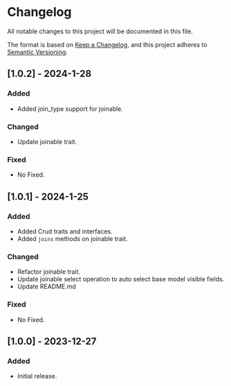 # Changelog

All notable changes to this project will be documented in this file.

The format is based on [Keep a Changelog](https://keepachangelog.com/en/1.0.0/),
and this project adheres to [Semantic Versioning](https://semver.org/spec/v2.0.0.html).

## [1.0.2] - 2024-1-28

### Added

- Added join_type support for joinable.

### Changed

- Update joinable trait.

### Fixed

- No Fixed.

## [1.0.1] - 2024-1-25

### Added

- Added Crud traits and interfaces.
- Added `joins` methods on joinable trait.

### Changed

- Refactor joinable trait.
- Update joinable select operation to auto select base model visible fields.
- Update README.md

### Fixed

- No Fixed.

## [1.0.0] - 2023-12-27

### Added

- Initial release.

